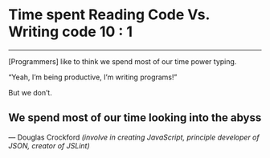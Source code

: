 # Time spent Reading Code Vs. Writing code 10 : 1

---

[Programmers] like to think we spend most of our time power typing.

“Yeah, I’m being productive, I’m writing programs!”

But we don’t.

## We spend most of our time looking into the abyss

— Douglas Crockford _(involve in creating JavaScript, principle developer of JSON, creator of JSLint)_



